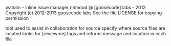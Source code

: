 watson - inline issue manager
nhmood @ [goosecode] labs - 2012
Copyright (c) 2012-2013 goosecode labs
See the file LICENSE for copying permission


tool used to assist in collaboration for source
specify where source files are located
looks for [reviewme] tags and returns message and
location in each file

